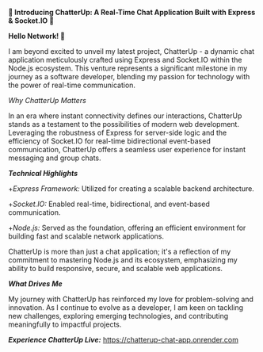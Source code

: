 **📣 Introducing ChatterUp: A Real-Time Chat Application Built with Express & Socket.IO 📣**

**Hello Network! 👋**

I am beyond excited to unveil my latest project, ChatterUp - a dynamic chat application meticulously crafted using Express and Socket.IO within the Node.js ecosystem. This venture represents a significant milestone in my journey as a software developer, blending my passion for technology with the power of real-time communication.

*Why ChatterUp Matters*

In an era where instant connectivity defines our interactions, ChatterUp stands as a testament to the possibilities of modern web development. Leveraging the robustness of Express for server-side logic and the efficiency of Socket.IO for real-time bidirectional event-based communication, ChatterUp offers a seamless user experience for instant messaging and group chats.

***Technical Highlights***

+*Express Framework:* Utilized for creating a scalable backend architecture.

+*Socket.IO:* Enabled real-time, bidirectional, and event-based communication.

+*Node.js:* Served as the foundation, offering an efficient environment for building fast and scalable network applications.

ChatterUp is more than just a chat application; it's a reflection of my commitment to mastering Node.js and its ecosystem, emphasizing my ability to build responsive, secure, and scalable web applications.

***What Drives Me***

My journey with ChatterUp has reinforced my love for problem-solving and innovation. As I continue to evolve as a developer, I am keen on tackling new challenges, exploring emerging technologies, and contributing meaningfully to impactful projects.



***Experience ChatterUp Live:*** https://chatterup-chat-app.onrender.com


